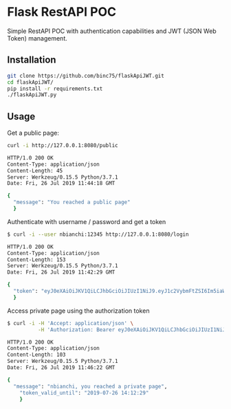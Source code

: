 # Flask RestAPI POC

Simple RestAPI POC with authentication capabilities and JWT (JSON Web Token) management.

## Installation
``` bash
git clone https://github.com/binc75/flaskApiJWT.git
cd flaskApiJWT/
pip install -r requirements.txt
./flaskApiJWT.py
```
## Usage
Get a public page:
``` bash
curl -i http://127.0.0.1:8080/public

HTTP/1.0 200 OK
Content-Type: application/json
Content-Length: 45
Server: Werkzeug/0.15.5 Python/3.7.1
Date: Fri, 26 Jul 2019 11:44:18 GMT

{
  "message": "You reached a public page"
  }

```

Authenticate with username / password and get a token
``` bash
$ curl -i --user nbianchi:12345 http://127.0.0.1:8080/login

HTTP/1.0 200 OK
Content-Type: application/json
Content-Length: 153
Server: Werkzeug/0.15.5 Python/3.7.1
Date: Fri, 26 Jul 2019 11:42:29 GMT

{
  "token": "eyJ0eXAiOiJKV1QiLCJhbGciOiJIUzI1NiJ9.eyJ1c2VybmFtZSI6Im5iaWFuY2hpIiwiZXhwIjoxNTY0MTQzMTQ5fQ.q2xZWEL_za1tzWaUqZ7A8tS86HgvMy4JNZzTjdIkaIA"
  }


```

Access private page using the authorization token
``` bash
$ curl -i -H 'Accept: application/json' \
          -H 'Authorization: Bearer eyJ0eXAiOiJKV1QiLCJhbGciOiJIUzI1NiJ9.eyJ1c2VybmFtZSI6Im5iaWFuY2hpIiwiZXhwIjoxNTY0MTQzMTQ5fQ.q2xZWEL_za1tzWaUqZ7A8tS86HgvMy4JNZzTjdIkaIA' http://127.0.0.1:8080/private

HTTP/1.0 200 OK
Content-Type: application/json
Content-Length: 103
Server: Werkzeug/0.15.5 Python/3.7.1
Date: Fri, 26 Jul 2019 11:46:22 GMT

{
  "message": "nbianchi, you reached a private page", 
    "token_valid_until": "2019-07-26 14:12:29"
    }

```
